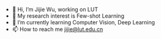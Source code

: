 - 👋 Hi, I’m Jijie Wu, working on LUT
- 👀 My research interest is Few-shot Learning
- 🌱 I’m currently learning Computer Vision, Deep Learning
- 📫 How to reach me jijie@lut.edu.cn


<!---
spraise/spraise is a ✨ special ✨ repository because its `README.md` (this file) appears on your GitHub profile.
You can click the Preview link to take a look at your changes.
--->
